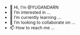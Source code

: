 - 👋 Hi, I’m @YUGANDARN
- 👀 I’m interested in ...
- 🌱 I’m currently learning ...
- 💞️ I’m looking to collaborate on ...
- 📫 How to reach me ...

<!---
YUGANDARN/YUGANDARN is a ✨ special ✨ repository because its `README.md` (this file) appears on your GitHub profile.
You can click the Preview link to take a look at your changes.
--->
